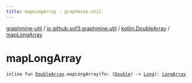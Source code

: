 ```yaml
---
title: mapLongArray - graphmine-util
---
```


[graphmine-util](../../index.html) / [io.github.sof3.graphmine.util](../index.html) / [kotlin.DoubleArray](index.html) / [mapLongArray](./map-long-array.html)

# mapLongArray

`inline fun `[`DoubleArray`](https://kotlinlang.org/api/latest/jvm/stdlib/kotlin/-double-array/index.html)`.mapLongArray(fn: (`[`Double`](https://kotlinlang.org/api/latest/jvm/stdlib/kotlin/-double/index.html)`) -> `[`Long`](https://kotlinlang.org/api/latest/jvm/stdlib/kotlin/-long/index.html)`): `[`LongArray`](https://kotlinlang.org/api/latest/jvm/stdlib/kotlin/-long-array/index.html)